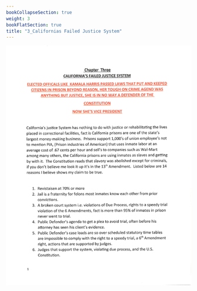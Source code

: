 ```yaml
---
bookCollapseSection: true
weight: 3
bookFlatSection: true
title: "3_Californias Failed Justice System"
---
```


![californias_failed_justice_system](cfjs/jpg/californias_failed_justice_system_1.jpg)


